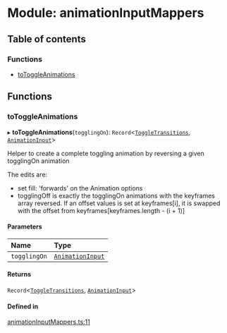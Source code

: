 # Module: animationInputMappers

## Table of contents

### Functions

- [toToggleAnimations](../wiki/animationInputMappers#totoggleanimations)

## Functions

### toToggleAnimations

▸ **toToggleAnimations**(`togglingOn`): `Record`<[`ToggleTransitions`](../wiki/hooks.useTransitioningToggle#toggletransitions), [`AnimationInput`](../wiki/AnimationInput#animationinput)\>

Helper to create a complete toggling animation by reversing a given togglingOn animation

The edits are:
- set fill: 'forwards' on the Animation options
- togglingOff is exactly the togglingOn animations with the keyframes array reversed. If an offset values is set at keyframes[i], it is swapped with the offset from keyframes[keyframes.length - (i + 1)]

#### Parameters

| Name | Type |
| :------ | :------ |
| `togglingOn` | [`AnimationInput`](../wiki/AnimationInput#animationinput) |

#### Returns

`Record`<[`ToggleTransitions`](../wiki/hooks.useTransitioningToggle#toggletransitions), [`AnimationInput`](../wiki/AnimationInput#animationinput)\>

#### Defined in

[animationInputMappers.ts:11](https://github.com/tristanjohnson849/react-controlled-animations/blob/1e5bcb3/src/animationInputMappers.ts#L11)
